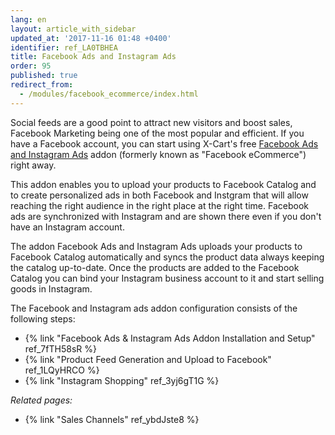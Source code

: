 ```yaml
---
lang: en
layout: article_with_sidebar
updated_at: '2017-11-16 01:48 +0400'
identifier: ref_LA0TBHEA
title: Facebook Ads and Instagram Ads
order: 95
published: true
redirect_from:
  - /modules/facebook_ecommerce/index.html
---
```


Social feeds are a good point to attract new visitors and boost sales, Facebook Marketing being one of the most popular and efficient. If you have a Facebook account, you can start using X-Cart's free [Facebook Ads and Instagram Ads](https://market.x-cart.com/addons/facebook-e-commerce.html) addon (formerly known as "Facebook eCommerce") right away. 

This addon enables you to upload your products to Facebook Catalog and to create personalized ads in both Facebook and Instgram that will allow reaching the right audience in the right place at the right time. Facebook ads are synchronized with Instagram and are shown there even if you don't have an Instagram account.

The addon Facebook Ads and Instagram Ads uploads your products to Facebook Catalog automatically and syncs the product data always keeping the catalog up-to-date. Once the products are added to the Facebook Catalog you can bind your Instagram business account to it and start selling goods in Instagram.

The Facebook and Instagram ads addon configuration consists of the following steps: 
*  {% link "Facebook Ads &amp; Instagram Ads Addon Installation and Setup" ref_7fTH58sR %}
*  {% link "Product Feed Generation and Upload to Facebook" ref_1LQyHRCO %}
*  {% link "Instagram Shopping" ref_3yj6gT1G %}

_Related pages:_

   * {% link "Sales Channels" ref_ybdJste8 %}
